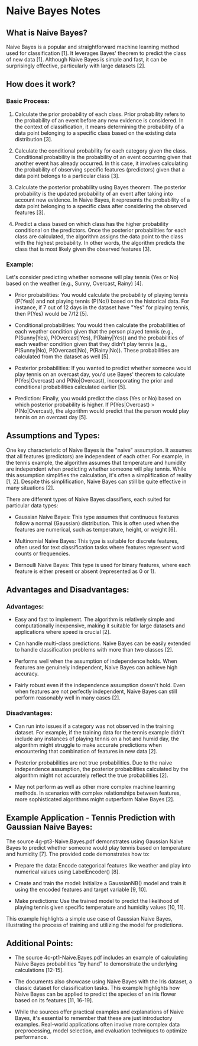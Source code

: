 # Naive Bayes Notes

## What is Naive Bayes?

Naive Bayes is a popular and straightforward machine learning method used for classification [1]. It leverages Bayes' theorem to predict the class of new data [1]. Although Naive Bayes is simple and fast, it can be surprisingly effective, particularly with large datasets [2].

## How does it work?

### Basic Process:

1. Calculate the prior probability of each class. Prior probability refers to the probability of an event before any new evidence is considered. In the context of classification, it means determining the probability of a data point belonging to a specific class based on the existing data distribution [3].

2. Calculate the conditional probability for each category given the class. Conditional probability is the probability of an event occurring given that another event has already occurred. In this case, it involves calculating the probability of observing specific features (predictors) given that a data point belongs to a particular class [3].

3. Calculate the posterior probability using Bayes theorem. The posterior probability is the updated probability of an event after taking into account new evidence. In Naive Bayes, it represents the probability of a data point belonging to a specific class after considering the observed features [3].

4. Predict a class based on which class has the higher probability conditional on the predictors. Once the posterior probabilities for each class are calculated, the algorithm assigns the data point to the class with the highest probability. In other words, the algorithm predicts the class that is most likely given the observed features [3].

### Example:

Let's consider predicting whether someone will play tennis (Yes or No) based on the weather (e.g., Sunny, Overcast, Rainy) [4].

- Prior probabilities: You would calculate the probability of playing tennis (P(Yes)) and not playing tennis (P(No)) based on the historical data. For instance, if 7 out of 12 days in the dataset have "Yes" for playing tennis, then P(Yes) would be 7/12 [5].

- Conditional probabilities: You would then calculate the probabilities of each weather condition given that the person played tennis (e.g., P(Sunny|Yes), P(Overcast|Yes), P(Rainy|Yes)) and the probabilities of each weather condition given that they didn't play tennis (e.g., P(Sunny|No), P(Overcast|No), P(Rainy|No)). These probabilities are calculated from the dataset as well [5].

- Posterior probabilities: If you wanted to predict whether someone would play tennis on an overcast day, you'd use Bayes' theorem to calculate P(Yes|Overcast) and P(No|Overcast), incorporating the prior and conditional probabilities calculated earlier [5].

- Prediction: Finally, you would predict the class (Yes or No) based on which posterior probability is higher. If P(Yes|Overcast) > P(No|Overcast), the algorithm would predict that the person would play tennis on an overcast day [5].

## Assumptions and Types:

One key characteristic of Naive Bayes is the "naive" assumption. It assumes that all features (predictors) are independent of each other. For example, in the tennis example, the algorithm assumes that temperature and humidity are independent when predicting whether someone will play tennis. While this assumption simplifies the calculation, it's often a simplification of reality [1, 2]. Despite this simplification, Naive Bayes can still be quite effective in many situations [2].

There are different types of Naive Bayes classifiers, each suited for particular data types:

- Gaussian Naive Bayes: This type assumes that continuous features follow a normal (Gaussian) distribution. This is often used when the features are numerical, such as temperature, height, or weight [6].

- Multinomial Naive Bayes: This type is suitable for discrete features, often used for text classification tasks where features represent word counts or frequencies.

- Bernoulli Naive Bayes: This type is used for binary features, where each feature is either present or absent (represented as 0 or 1).

## Advantages and Disadvantages:

### Advantages:

- Easy and fast to implement. The algorithm is relatively simple and computationally inexpensive, making it suitable for large datasets and applications where speed is crucial [2].

- Can handle multi-class predictions. Naive Bayes can be easily extended to handle classification problems with more than two classes [2].

- Performs well when the assumption of independence holds. When features are genuinely independent, Naive Bayes can achieve high accuracy.

- Fairly robust even if the independence assumption doesn't hold. Even when features are not perfectly independent, Naive Bayes can still perform reasonably well in many cases [2].

### Disadvantages:

- Can run into issues if a category was not observed in the training dataset. For example, if the training data for the tennis example didn't include any instances of playing tennis on a hot and humid day, the algorithm might struggle to make accurate predictions when encountering that combination of features in new data [2].

- Posterior probabilities are not true probabilities. Due to the naive independence assumption, the posterior probabilities calculated by the algorithm might not accurately reflect the true probabilities [2].

- May not perform as well as other more complex machine learning methods. In scenarios with complex relationships between features, more sophisticated algorithms might outperform Naive Bayes [2].

## Example Application - Tennis Prediction with Gaussian Naive Bayes:

The source 4g-pt3-Naive.Bayes.pdf demonstrates using Gaussian Naive Bayes to predict whether someone would play tennis based on temperature and humidity [7]. The provided code demonstrates how to:

- Prepare the data: Encode categorical features like weather and play into numerical values using LabelEncoder() [8].

- Create and train the model: Initialize a GaussianNB() model and train it using the encoded features and target variable [9, 10].

- Make predictions: Use the trained model to predict the likelihood of playing tennis given specific temperature and humidity values [10, 11].

This example highlights a simple use case of Gaussian Naive Bayes, illustrating the process of training and utilizing the model for predictions.

## Additional Points:

- The source 4c-pt1-Naive.Bayes.pdf includes an example of calculating Naive Bayes probabilities "by hand" to demonstrate the underlying calculations [12-15].

- The documents also showcase using Naive Bayes with the Iris dataset, a classic dataset for classification tasks. This example highlights how Naive Bayes can be applied to predict the species of an iris flower based on its features [11, 16-19].

- While the sources offer practical examples and explanations of Naive Bayes, it's essential to remember that these are just introductory examples. Real-world applications often involve more complex data preprocessing, model selection, and evaluation techniques to optimize performance.

